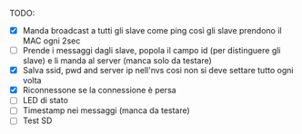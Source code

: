 TODO:
- [x] Manda broadcast a tutti gli slave come ping così gli slave prendono il MAC ogni 2sec
- [ ] Prende i messaggi dagli slave, popola il campo id (per distinguere gli slave) e li manda al server (manca solo da testare)
- [x] Salva ssid, pwd and server ip nell'nvs cosi non si deve settare tutto ogni volta
- [x] Riconnessone se la connessione è persa
- [ ] LED di stato
- [ ] Timestamp nei messaggi (manca da testare)
- [ ] Test SD